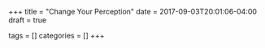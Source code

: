 +++
title = "Change Your Perception"
date = 2017-09-03T20:01:06-04:00
draft = true

tags = []
categories = []
+++

